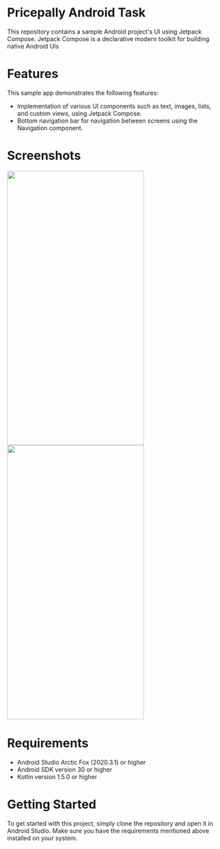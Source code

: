 # Pricepally Android Task

This repository contains a sample Android project's UI using Jetpack Compose.
Jetpack Compose is a declarative modern toolkit for building native Android UIs

# Features
This sample app demonstrates the following features:

- Implementation of various UI components such as text, images, lists, and custom views, using Jetpack Compose.
- Bottom navigation bar for navigation between screens using the Navigation component.

# Screenshots
<img src="https://user-images.githubusercontent.com/34775925/231707814-54824351-6b79-4ed7-8c47-71831b2dc113.png" width="320" height="640xd"> <img src="https://user-images.githubusercontent.com/34775925/231707791-791a0c53-b930-40e9-8b90-ef0b31ad5b45.png" width="320" height="640xd">



# Requirements
- Android Studio Arctic Fox (2020.3.1) or higher
- Android SDK version 30 or higher
- Kotlin version 1.5.0 or higher

# Getting Started
To get started with this project, simply clone the repository and open it in Android Studio. Make sure you have the requirements mentioned above installed on your system.
